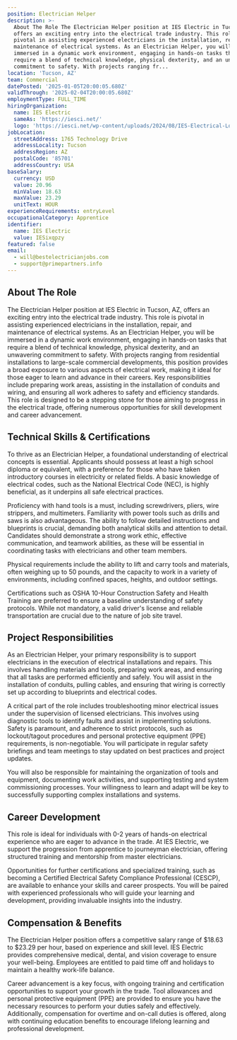```yaml
---
position: Electrician Helper
description: >-
  About The Role The Electrician Helper position at IES Electric in Tucson, AZ,
  offers an exciting entry into the electrical trade industry. This role is
  pivotal in assisting experienced electricians in the installation, repair, and
  maintenance of electrical systems. As an Electrician Helper, you will be
  immersed in a dynamic work environment, engaging in hands-on tasks that
  require a blend of technical knowledge, physical dexterity, and an unwavering
  commitment to safety. With projects ranging fr...
location: 'Tucson, AZ'
team: Commercial
datePosted: '2025-01-05T20:00:05.680Z'
validThrough: '2025-02-04T20:00:05.680Z'
employmentType: FULL_TIME
hiringOrganization:
  name: IES Electric
  sameAs: 'https://iesci.net/'
  logo: 'https://iesci.net/wp-content/uploads/2024/08/IES-Electrical-Logo-color.png'
jobLocation:
  streetAddress: 1765 Technology Drive
  addressLocality: Tucson
  addressRegion: AZ
  postalCode: '85701'
  addressCountry: USA
baseSalary:
  currency: USD
  value: 20.96
  minValue: 18.63
  maxValue: 23.29
  unitText: HOUR
experienceRequirements: entryLevel
occupationalCategory: Apprentice
identifier:
  name: IES Electric
  value: IESixqpzy
featured: false
email:
  - will@bestelectricianjobs.com
  - support@primepartners.info
---
```




## About The Role

The Electrician Helper position at IES Electric in Tucson, AZ, offers an exciting entry into the electrical trade industry. This role is pivotal in assisting experienced electricians in the installation, repair, and maintenance of electrical systems. As an Electrician Helper, you will be immersed in a dynamic work environment, engaging in hands-on tasks that require a blend of technical knowledge, physical dexterity, and an unwavering commitment to safety. With projects ranging from residential installations to large-scale commercial developments, this position provides a broad exposure to various aspects of electrical work, making it ideal for those eager to learn and advance in their careers. Key responsibilities include preparing work areas, assisting in the installation of conduits and wiring, and ensuring all work adheres to safety and efficiency standards. This role is designed to be a stepping stone for those aiming to progress in the electrical trade, offering numerous opportunities for skill development and career advancement.

## Technical Skills & Certifications

To thrive as an Electrician Helper, a foundational understanding of electrical concepts is essential. Applicants should possess at least a high school diploma or equivalent, with a preference for those who have taken introductory courses in electricity or related fields. A basic knowledge of electrical codes, such as the National Electrical Code (NEC), is highly beneficial, as it underpins all safe electrical practices. 

Proficiency with hand tools is a must, including screwdrivers, pliers, wire strippers, and multimeters. Familiarity with power tools such as drills and saws is also advantageous. The ability to follow detailed instructions and blueprints is crucial, demanding both analytical skills and attention to detail. Candidates should demonstrate a strong work ethic, effective communication, and teamwork abilities, as these will be essential in coordinating tasks with electricians and other team members.

Physical requirements include the ability to lift and carry tools and materials, often weighing up to 50 pounds, and the capacity to work in a variety of environments, including confined spaces, heights, and outdoor settings.

Certifications such as OSHA 10-Hour Construction Safety and Health Training are preferred to ensure a baseline understanding of safety protocols. While not mandatory, a valid driver's license and reliable transportation are crucial due to the nature of job site travel.

## Project Responsibilities

As an Electrician Helper, your primary responsibility is to support electricians in the execution of electrical installations and repairs. This involves handling materials and tools, preparing work areas, and ensuring that all tasks are performed efficiently and safely. You will assist in the installation of conduits, pulling cables, and ensuring that wiring is correctly set up according to blueprints and electrical codes.

A critical part of the role includes troubleshooting minor electrical issues under the supervision of licensed electricians. This involves using diagnostic tools to identify faults and assist in implementing solutions. Safety is paramount, and adherence to strict protocols, such as lockout/tagout procedures and personal protective equipment (PPE) requirements, is non-negotiable. You will participate in regular safety briefings and team meetings to stay updated on best practices and project updates.

You will also be responsible for maintaining the organization of tools and equipment, documenting work activities, and supporting testing and system commissioning processes. Your willingness to learn and adapt will be key to successfully supporting complex installations and systems.

## Career Development

This role is ideal for individuals with 0-2 years of hands-on electrical experience who are eager to advance in the trade. At IES Electric, we support the progression from apprentice to journeyman electrician, offering structured training and mentorship from master electricians. 

Opportunities for further certifications and specialized training, such as becoming a Certified Electrical Safety Compliance Professional (CESCP), are available to enhance your skills and career prospects. You will be paired with experienced professionals who will guide your learning and development, providing invaluable insights into the industry.

## Compensation & Benefits

The Electrician Helper position offers a competitive salary range of $18.63 to $23.29 per hour, based on experience and skill level. IES Electric provides comprehensive medical, dental, and vision coverage to ensure your well-being. Employees are entitled to paid time off and holidays to maintain a healthy work-life balance.

Career advancement is a key focus, with ongoing training and certification opportunities to support your growth in the trade. Tool allowances and personal protective equipment (PPE) are provided to ensure you have the necessary resources to perform your duties safely and effectively. Additionally, compensation for overtime and on-call duties is offered, along with continuing education benefits to encourage lifelong learning and professional development.
